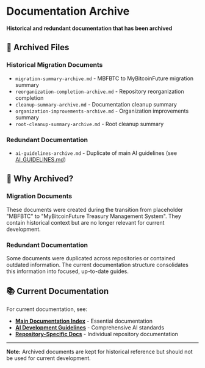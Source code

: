 # Documentation Archive

**Historical and redundant documentation that has been archived**

## 📁 Archived Files

### **Historical Migration Documents**
- `migration-summary-archive.md` - MBFBTC to MyBitcoinFuture migration summary
- `reorganization-completion-archive.md` - Repository reorganization completion
- `cleanup-summary-archive.md` - Documentation cleanup summary
- `organization-improvements-archive.md` - Organization improvements summary
- `root-cleanup-summary-archive.md` - Root cleanup summary

### **Redundant Documentation**
- `ai-guidelines-archive.md` - Duplicate of main AI guidelines (see [AI_GUIDELINES.md](../AI_GUIDELINES.md))

## 🔄 Why Archived?

### **Migration Documents**
These documents were created during the transition from placeholder "MBFBTC" to "MyBitcoinFuture Treasury Management System". They contain historical context but are no longer relevant for current development.

### **Redundant Documentation**
Some documents were duplicated across repositories or contained outdated information. The current documentation structure consolidates this information into focused, up-to-date guides.

## 📚 Current Documentation

For current documentation, see:
- **[Main Documentation Index](../README.md)** - Essential documentation
- **[AI Development Guidelines](../AI_GUIDELINES.md)** - Comprehensive AI standards
- **[Repository-Specific Docs](../README.md#repository-documentation)** - Individual repository documentation

---

**Note:** Archived documents are kept for historical reference but should not be used for current development.
